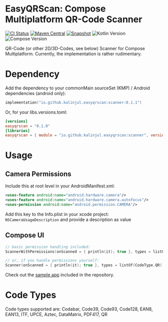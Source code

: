 # EasyQRScan: Compose Multiplatform QR-Code Scanner
[![CI Status](https://img.shields.io/github/actions/workflow/status/kalinjul/EasyQRScan/main.yml)]((https://github.com/kalinjul/EasyQRScan/actions/workflows/main.yml))
[![Maven Central](https://img.shields.io/maven-central/v/io.github.kalinjul.easyqrscan/scanner)](https://repo1.maven.org/maven2/io/github/kalinjul/kotlin/easyqrscan/scanner/)
[![Snapshot](https://img.shields.io/nexus/s/io.github.kalinjul.easyqrscan/scanner?server=https%3A%2F%2Fs01.oss.sonatype.org&label=latest%20snapshot)](https://s01.oss.sonatype.org/content/repositories/snapshots/io/github/kalinjul/easyqrscan/scanner/)
![Kotlin Version](https://kotlin-version.aws.icerock.dev/kotlin-version?group=io.github.kalinjul.easyqrscan&name=scanner)
![Compose Version](https://img.shields.io/badge/dynamic/toml?url=https%3A%2F%2Fraw.githubusercontent.com%2Fkalinjul%2FEasyQRScan%2Fmain%2Fgradle%2Flibs.versions.toml&query=%24.versions%5B'compose-multiplatform'%5D&label=Compose%20Version)

QR-Code (or other 2D/3D-Codes, see below) Scanner for Compose Multiplatform.
Currently, the implementation is rather rudimentary.

# Dependency
Add the dependency to your commonMain sourceSet (KMP) / Android dependencies (android only):
```kotlin
implementation("io.github.kalinjul.easyqrscan:scanner:0.1.1")
```

Or, for your libs.versions.toml:
```toml
[versions]
easyqrscan = "0.1.0"
[libraries]
easyqrscan = { module = "io.github.kalinjul.easyqrscan:scanner", version.ref = "easyqrscan" }
```

# Usage
## Camera Permissions
Include this at root level in your AndroidManifest.xml:
```xml
<uses-feature android:name="android.hardware.camera"/>
<uses-feature android:name="android.hardware.camera.autofocus"/>
<uses-permission android:name="android.permission.CAMERA"/>
```

Add this key to the Info.plist in your xcode project:
```NSCameraUsageDescription``` and provide a description as value

## Compose UI
```kotlin
// basic permission handling included:
ScannerWithPermissions(onScanned = { println(it); true }, types = listOf(CodeType.QR))

// or, if you handle permissions yourself:
Scanner(onScanned = { println(it); true }, types = listOf(CodeType.QR))
```

Check out the [sample app](./sample-app) included in the repository.

# Code Types
Code types supported are:
Codabar, Code39, Code93, Code128, EAN8, EAN13, ITF, UPCE, Aztec, DataMatrix, PDF417, QR